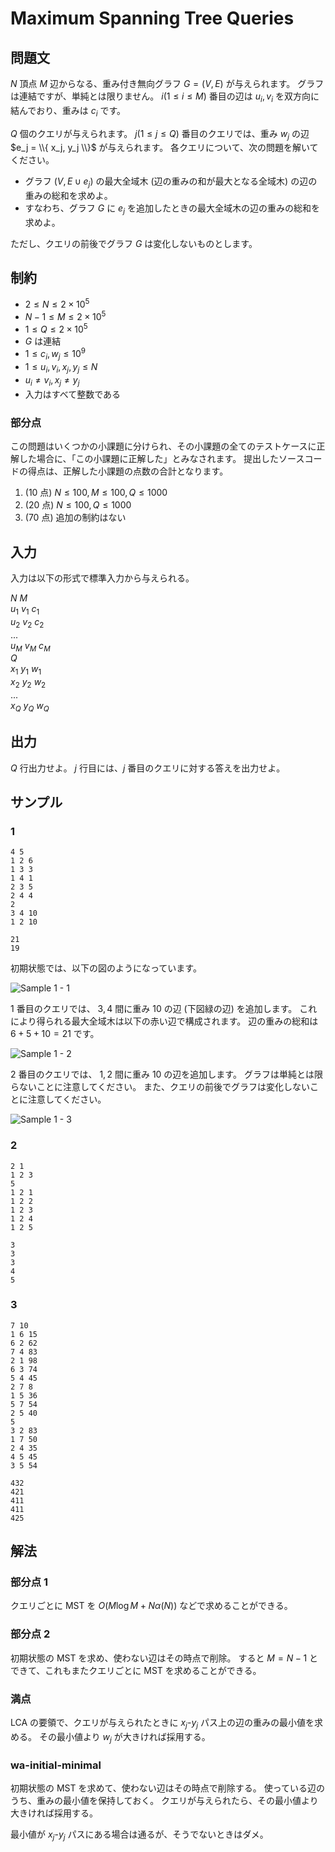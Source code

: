 # Maximum Spanning Tree Queries

## 問題文

$N$ 頂点 $M$ 辺からなる、重み付き無向グラフ $G = (V, E)$ が与えられます。 グラフは連結ですが、単純とは限りません。
$i (1 \le i \le M)$ 番目の辺は $u_i, v_i$ を双方向に結んでおり、重みは $c_i$ です。

$Q$ 個のクエリが与えられます。
$j (1 \le j \le Q)$ 番目のクエリでは、重み $w_j$ の辺 $e_j = \\{ x_j, y_j \\}$ が与えられます。
各クエリについて、次の問題を解いてください。

- グラフ $(V, E \cup e_j)$ の最大全域木 (辺の重みの和が最大となる全域木) の辺の重みの総和を求めよ。
- すなわち、グラフ $G$ に $e_j$ を追加したときの最大全域木の辺の重みの総和を求めよ。

ただし、クエリの前後でグラフ $G$ は変化しないものとします。

## 制約

- $2 \le N \le 2 \times 10^5$
- $N - 1 \le M \le 2 \times 10^5$
- $1 \le Q \le 2 \times 10^5$
- $G$ は連結
- $1 \le c_i, w_j \le 10^9$
- $1 \le u_i, v_i, x_j, y_j \le N$
- $u_i \ne v_i, x_j \ne y_j$
- 入力はすべて整数である

### 部分点

この問題はいくつかの小課題に分けられ、その小課題の全てのテストケースに正解した場合に、「この小課題に正解した」とみなされます。
提出したソースコードの得点は、正解した小課題の点数の合計となります。

1. (10 点) $N \le 100, M \le 100, Q \le 1000$
2. (20 点) $N \le 100, Q \le 1000$
3. (70 点) 追加の制約はない

## 入力

入力は以下の形式で標準入力から与えられる。

$N$ $M$<br />
$u_1$ $v_1$ $c_1$ <br />
$u_2$ $v_2$ $c_2$ <br />
... <br />
$u_M$ $v_M$ $c_M$ <br />
$Q$ <br />
$x_1$ $y_1$ $w_1$ <br />
$x_2$ $y_2$ $w_2$ <br />
... <br />
$x_Q$ $y_Q$ $w_Q$ <br />

## 出力

$Q$ 行出力せよ。
$j$ 行目には、$j$ 番目のクエリに対する答えを出力せよ。

## サンプル

### 1

```text
4 5
1 2 6
1 3 3
1 4 1
2 3 5
2 4 4
2
3 4 10
1 2 10
```

```text
21
19
```

初期状態では、以下の図のようになっています。

![Sample 1 - 1](https://a01sa01to.com/images/cms/2024/08/maximum-cup-2024-img/mstq/sample1-1.svg)

1 番目のクエリでは、 $3, 4$ 間に重み $10$ の辺 (下図緑の辺) を追加します。
これにより得られる最大全域木は以下の赤い辺で構成されます。
辺の重みの総和は $6 + 5 + 10 = 21$ です。

![Sample 1 - 2](https://a01sa01to.com/images/cms/2024/08/maximum-cup-2024-img/mstq/sample1-2.svg)

2 番目のクエリでは、 $1, 2$ 間に重み $10$ の辺を追加します。
グラフは単純とは限らないことに注意してください。
また、クエリの前後でグラフは変化しないことに注意してください。

![Sample 1 - 3](https://a01sa01to.com/images/cms/2024/08/maximum-cup-2024-img/mstq/sample1-3.svg)

### 2

```text
2 1
1 2 3
5
1 2 1
1 2 2
1 2 3
1 2 4
1 2 5
```

```text
3
3
3
4
5
```

### 3

```text
7 10
1 6 15
6 2 62
7 4 83
2 1 98
6 3 74
5 4 45
2 7 8
1 5 36
5 7 54
2 5 40
5
3 2 83
1 7 50
2 4 35
4 5 45
3 5 54
```

```text
432
421
411
411
425
```

## 解法

### 部分点 1

クエリごとに MST を $O(M \log M + N \alpha(N))$ などで求めることができる。

### 部分点 2

初期状態の MST を求め、使わない辺はその時点で削除。
すると $M = N - 1$ とできて、これもまたクエリごとに MST を求めることができる。

### 満点

LCA の要領で、クエリが与えられたときに $x_j$-$y_j$ パス上の辺の重みの最小値を求める。
その最小値より $w_j$ が大きければ採用する。

### wa-initial-minimal

初期状態の MST を求めて、使わない辺はその時点で削除する。
使っている辺のうち、重みの最小値を保持しておく。
クエリが与えられたら、その最小値より大きければ採用する。

最小値が $x_j$-$y_j$ パスにある場合は通るが、そうでないときはダメ。
